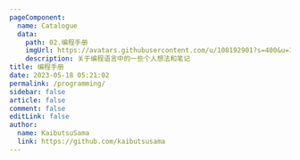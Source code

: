 ```yaml
---
pageComponent: 
  name: Catalogue
  data: 
    path: 02.编程手册
    imgUrl: https://avatars.githubusercontent.com/u/108192901?s=400&u=1ae661ded1254041b35b62b7e1d5e0b38bc9700f&v=4
    description: 关于编程语言中的一些个人想法和笔记
title: 编程手册
date: 2023-05-18 05:21:02
permalink: /programming/
sidebar: false
article: false
comment: false
editLink: false
author: 
  name: KaibutsuSama
  link: https://github.com/kaibutsusama
---
```

